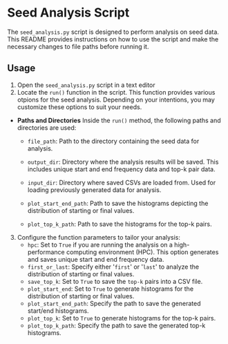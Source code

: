 # Seed Analysis Script

The `seed_analysis.py` script is designed to perform analysis on seed data. This README provides instructions on how to use the script and make the necessary changes to file paths before running it.

## Usage

1. Open the `seed_analysis.py` script in a text editor
2. Locate the `run()` function in the script. This function provides various otpions for the seed analysis. Depending on your intentions, you may customize these options to suit your needs.

- **Paths and Directories**
  Inside the `run()` method, the following paths and directories are used:

  - `file_path`: Path to the directory containing the seed data for analysis.

  - `output_dir`: Directory where the analysis results will be saved. This includes unique start and end frequency data and top-k pair data.

  - `input_dir`: Directory where saved CSVs are loaded from. Used for loading previously generated data for analysis.

  - `plot_start_end_path`: Path to save the histograms depicting the distribution of starting or final values.

  - `plot_top_k_path`: Path to save the histograms for the top-k pairs.


3. Configure the function parameters to tailor your analysis:
   - `hpc`: Set to `True` if you are running the analysis on a high-performance computing environment (HPC). This option generates and saves unique start and end frequency data.
   - `first_or_last`: Specify either '`first`' or '`last`' to analyze the distribution of starting or final values.
   - `save_top_k`: Set to `True` to save the `top-k` pairs into a CSV file.
   - `plot_start_end`: Set to `True` to generate histograms for the distribution of starting or final values.
   - `plot_start_end_path`: Specify the path to save the generated start/end histograms.
   - `plot_top_k`: Set to `True` to generate histograms for the top-k pairs.
   - `plot_top_k_path`: Specify the path to save the generated top-k histograms.
